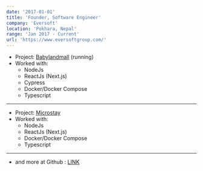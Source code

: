 ```yaml
---
date: '2017-01-01'
title: 'Founder, Software Engineer'
company: 'Eversoft'
location: 'Pokhara, Nepal'
range: 'Jan 2017 - Current'
url: 'https://www.eversoftgroup.com/'
---
```


- Project: [Babylandmall](https://www.babylandmall.com/) (running)
- Worked with:
  - NodeJs
  - ReactJs (Next.js)
  - Cypress
  - Docker/Docker Compose
  - Typescript

---

- Project: [Microstay](https://www.tymetravels.com/)
- Worked with:
  - NodeJs
  - ReactJs (Next.js)
  - Docker/Docker Compose
  - Typescript

---

- and more at Github : [LINK](https://github.com/Eversoft-Group)
